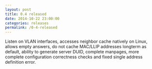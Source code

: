 ```yaml
---
layout: post
title: 0.4 released
date: 2014-10-22 23:00:00
categories: releases
permalink: /0-4-released
---
```


Listen on VLAN interfaces, accesses neighbor cache natively on Linux, allows empty answers, do not cache MAC/LLIP addresses longterm as default, ability to generate server DUID, complete manpages, more complete configuration correctness checks and fixed single address definition error.


